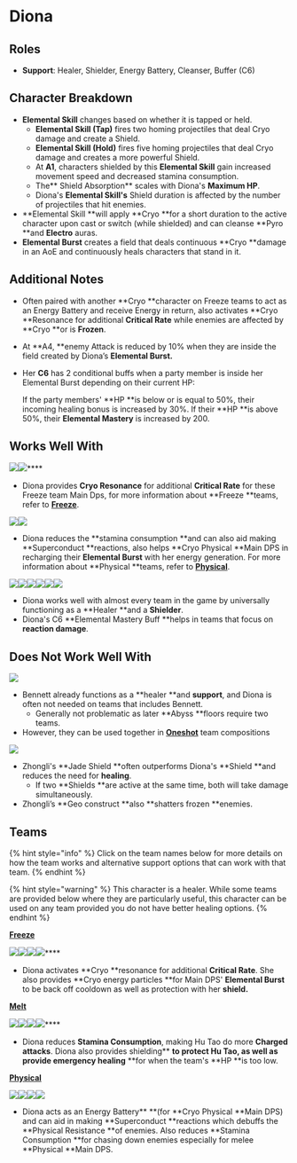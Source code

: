 # Diona

## Roles

* **Support**: Healer, Shielder, Energy Battery, Cleanser, Buffer (C6)

## **Character Breakdown**

* **Elemental Skill** changes based on whether it is tapped or held.
  * **Elemental Skill (Tap)** fires two homing projectiles that deal Cryo damage and create a Shield.
  * **Elemental Skill (Hold)** fires five homing projectiles that deal Cryo damage and creates a more powerful Shield.
  * At **A1**, characters shielded by this **Elemental Skill** gain increased movement speed and decreased stamina consumption.
  * The** Shield Absorption** scales with Diona's **Maximum HP**.
  * Diona's **Elemental Skill's** Shield duration is affected by the number of projectiles that hit enemies.
* **Elemental Skill **will apply **Cryo **for a short duration to the active character upon cast or switch (while shielded) and can cleanse **Pyro **and **Electro** auras.
* **Elemental Burst** creates a field that deals continuous **Cryo **damage in an AoE and continuously heals characters that stand in it.

## **Additional Notes**

* Often paired with another **Cryo **character on Freeze teams to act as an Energy Battery and receive Energy in return, also activates **Cryo **Resonance for additional **Critical Rate** while enemies are affected by **Cryo **or is **Frozen**.
* At **A4, **enemy Attack is reduced by 10% when they are inside the field created by Diona’s **Elemental Burst.**
*   Her **C6** has 2 conditional buffs when a party member is inside her Elemental Burst depending on their current HP:

    If the party members' **HP **is below or is equal to 50%, their incoming healing bonus is increased by 30%. If their **HP **is above 50%, their **Elemental Mastery** is increased by 200.&#x20;

## **Works Well With**

****![](../../.gitbook/assets/UI\_AvatarIcon\_Ayaka.png)****![](../../.gitbook/assets/UI\_AvatarIcon\_Ganyu.png)****

* Diona provides **Cryo Resonance** for additional **Critical Rate** for these Freeze team Main Dps, for more information about **Freeze **teams, refer to [**Freeze**](../../teams/freeze.md).

![](../../.gitbook/assets/UI\_AvatarIcon\_Razor.png)![](../../.gitbook/assets/UI\_AvatarIcon\_Eula.png)

* Diona reduces the **stamina consumption **and can also aid making **Superconduct **reactions, also helps **Cryo Physical **Main DPS in recharging their **Elemental Burst** with her energy generation. For more information about **Physical **teams, refer to [**Physical**](../../teams/physical.md).

![](../../.gitbook/assets/Element\_Anemo.webp)![](../../.gitbook/assets/Element\_Cryo.webp)![](../../.gitbook/assets/Element\_Electro.webp)![](../../.gitbook/assets/Element\_Geo.webp)![](../../.gitbook/assets/Element\_Hydro.webp)![](../../.gitbook/assets/Element\_Pyro.webp)

* Diona works well with almost every team in the game by universally functioning as a **Healer **and a **Shielder**.
* Diona's C6 **Elemental Mastery Buff **helps in teams that focus on **reaction damage**.

## **Does Not Work Well With**

****![](../../.gitbook/assets/UI\_AvatarIcon\_Bennett.png)****

* Bennett already functions as a **healer **and **support**, and Diona is often not needed on teams that includes Bennett.
  * Generally not problematic as later **Abyss **floors require two teams.
* However, they can be used together in [**Oneshot**](../../teams/oneshot.md) team compositions

![](../../.gitbook/assets/UI\_AvatarIcon\_Zhongli.png)

* Zhongli's **Jade Shield **often outperforms Diona's **Shield **and reduces the need for **healing**.
  * If two **Shields **are active at the same time, both will take damage simultaneously.
* Zhongli’s **Geo construct **also **shatters frozen **enemies.

## Teams

{% hint style="info" %}
Click on the team names below for more details on how the team works and alternative support options that can work with that team.
{% endhint %}

{% hint style="warning" %}
This character is a healer. While some teams are provided below where they are particularly useful, this character can be used on any team provided you do not have better healing options.
{% endhint %}



****[**Freeze**](../../teams/freeze.md)****

****![](../../.gitbook/assets/UI\_AvatarIcon\_Ayaka.png)****![](../../.gitbook/assets/UI\_AvatarIcon\_Mona.png)****![](../../.gitbook/assets/UI\_AvatarIcon\_Kazuha.png)****![](../../.gitbook/assets/UI\_AvatarIcon\_Diona.png)****

* Diona activates **Cryo **resonance for additional **Critical Rate**. She also provides **Cryo energy particles **for Main DPS' **Elemental Burst** to be back off cooldown as well as protection with her **shield.**

****[**Melt**](../../teams/melt.md)****

****![](../../.gitbook/assets/UI\_AvatarIcon\_Hutao.png)****![](../../.gitbook/assets/UI\_AvatarIcon\_Xingqiu.png)****![](../../.gitbook/assets/UI\_AvatarIcon\_Kaeya.png)****![](../../.gitbook/assets/UI\_AvatarIcon\_Diona.png)****

* Diona reduces **Stamina Consumption**, making Hu Tao do more **Charged attacks**. Diona also provides shielding** **to protect Hu Tao, as well as provide emergency healing** **for when the team's **HP **is too low.

****[**Physical**](../../teams/physical.md)****

![](../../.gitbook/assets/UI\_AvatarIcon\_Eula.png)![](../../.gitbook/assets/UI\_AvatarIcon\_Shougun.png)![](../../.gitbook/assets/UI\_AvatarIcon\_Rosaria.png)![](../../.gitbook/assets/UI\_AvatarIcon\_Diona.png)

* Diona acts as an Energy Battery** **(for **Cryo Physical **Main DPS) and can aid in making **Superconduct **reactions which debuffs the **Physical Resistance **of enemies. Also reduces **Stamina Consumption **for chasing down enemies especially for melee **Physical **Main DPS.
